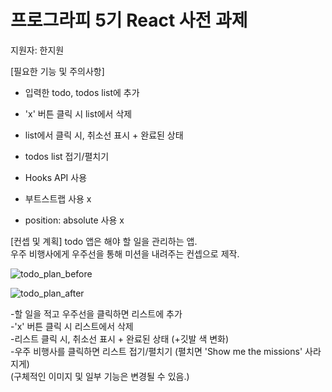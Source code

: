 # 프로그라피 5기 React 사전 과제
지원자: 한지원

[필요한 기능 및 주의사항]
- 입력한 todo, todos list에 추가
- 'x' 버튼 클릭 시 list에서 삭제
- list에서 클릭 시, 취소선 표시 + 완료된 상태
- todos list 접기/펼치기 

- Hooks API 사용

- 부트스트랩 사용 x
- position: absolute 사용 x
  
  
[컨셉 및 계획]
todo 앱은 해야 할 일을 관리하는 앱.  
우주 비행사에게 우주선을 통해 미션을 내려주는 컨셉으로 제작.  

![todo_plan_before](https://user-images.githubusercontent.com/54440974/64077575-c3376580-cd0c-11e9-954f-17a9370898c4.png)

![todo_plan_after](https://user-images.githubusercontent.com/54440974/64077574-c03c7500-cd0c-11e9-9cb4-1a6472463522.png)

-할 일을 적고 우주선을 클릭하면 리스트에 추가  
-'x' 버튼 클릭 시 리스트에서 삭제  
-리스트 클릭 시, 취소선 표시 + 완료된 상태 (+깃발 색 변화)  
-우주 비행사를 클릭하면 리스트 접기/펼치기 (펼치면 'Show me the missions' 사라지게)  
(구체적인 이미지 및 일부 기능은 변경될 수 있음.)  
